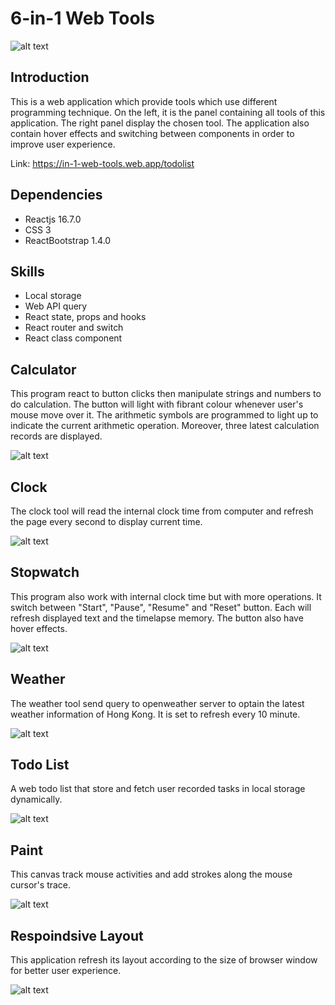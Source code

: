 # 6-in-1 Web Tools

![alt text](https://github.com/jason2468087/ReactWebApplication/blob/main/README%20asset/TITLE%20IMAGE.png?raw=true)

## Introduction
This is a web application which provide tools which use different programming technique. On the left, it is the panel containing all tools of this application. The right panel display the chosen tool. The application also contain hover effects and switching between components in order to improve user experience.

Link: https://in-1-web-tools.web.app/todolist

## Dependencies
- Reactjs 16.7.0
- CSS 3
- ReactBootstrap 1.4.0

## Skills
- Local storage
- Web API query
- React state, props and hooks
- React router and switch
- React class component

## Calculator
This program react to button clicks then manipulate strings and numbers to do calculation. The button will light with fibrant colour whenever user's mouse move over it. The arithmetic symbols are programmed to light up to indicate the current arithmetic operation. Moreover, three latest calculation records are displayed.

![alt text](https://github.com/jason2468087/ReactWebApplication/blob/main/README%20asset/Web%20Tool%20Calculator.png?raw=true)

## Clock
The clock tool will read the internal clock time from computer and refresh the page every second to display current time.

![alt text](https://github.com/jason2468087/ReactWebApplication/blob/main/README%20asset/Web%20Tool%20Clock.png?raw=true)

## Stopwatch
This program also work with internal clock time but with more operations. It switch between "Start", "Pause", "Resume" and "Reset" button. Each will refresh displayed text and the timelapse memory. The button also have hover effects.

![alt text](https://github.com/jason2468087/ReactWebApplication/blob/main/README%20asset/Web%20Tool%20Stopwatch.png?raw=true)

## Weather
The weather tool send query to openweather server to optain the latest weather information of Hong Kong. It is set to refresh every 10 minute.

![alt text](https://github.com/jason2468087/ReactWebApplication/blob/main/README%20asset/Web%20Tool%20Weather.png?raw=true)

## Todo List
A web todo list that store and fetch user recorded tasks in local storage dynamically.

![alt text](https://github.com/jason2468087/ReactWebApplication/blob/main/README%20asset/Web%20Tool%20TodoList.png?raw=true)

## Paint
This canvas track mouse activities and add strokes along the mouse cursor's trace.

![alt text](https://github.com/jason2468087/ReactWebApplication/blob/main/README%20asset/Web%20Tool%20Paint.png?raw=true)

## Respoindsive Layout
This application refresh its layout according to the size of browser window for better user experience.

![alt text](https://github.com/jason2468087/ReactWebApplication/blob/main/README%20asset/Respondsive%20Design.png)
